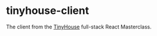 # tinyhouse-client

The client from the [TinyHouse](https://www.newline.co/tinyhouse) full-stack React Masterclass.
